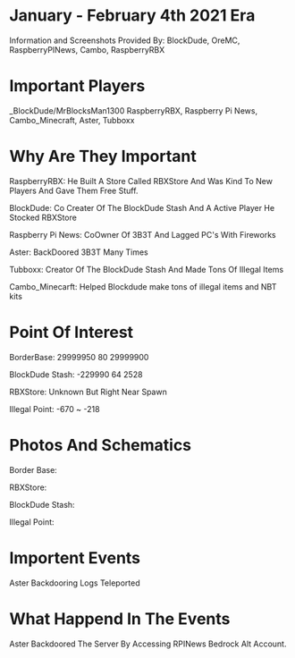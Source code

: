 
# January - February 4th 2021 Era

Information and Screenshots Provided By: BlockDude, OreMC, RaspberryPINews, Cambo, RaspberryRBX
# Important Players

_BlockDude/MrBlocksMan1300
RaspberryRBX,
Raspberry Pi News,
Cambo_Minecraft,
Aster,
Tubboxx
# Why Are They Important

RaspberryRBX:
He Built A Store Called RBXStore And Was Kind To New Players And Gave Them Free Stuff.

BlockDude:
Co Creater Of The BlockDude Stash And A Active Player He Stocked RBXStore

Raspberry Pi News: 
CoOwner Of 3B3T And Lagged PC's With Fireworks

Aster:
BackDoored 3B3T Many Times

Tubboxx:
Creator Of The BlockDude Stash And Made Tons Of Illegal Items

Cambo_Minecarft:
 Helped Blockdude make tons of illegal items and NBT kits

# Point Of Interest
BorderBase: 29999950 80 29999900

BlockDude Stash: -229990 64 2528

RBXStore: Unknown But Right Near Spawn

Illegal Point: -670 ~ -218 
# Photos And Schematics

Border Base:

RBXStore: 

BlockDude Stash:

Illegal Point:
# Importent Events
Aster Backdooring
Logs
Teleported

# What Happend In The Events
 Aster Backdoored The Server By Accessing RPINews Bedrock Alt Account.
